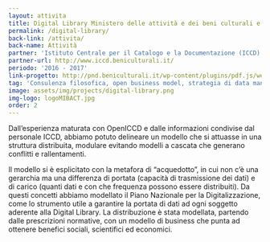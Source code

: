 ```yaml
---
layout: attivita
title: Digital Library Ministero delle attività e dei beni culturali e del turismo
permalink: /digital-library/
back-link: /attivita/
back-name: Attività
partner: 'Istituto Centrale per il Catalogo e la Documentazione (ICCD)'
partner-url: http://www.iccd.beniculturali.it/
periodo: '2016 - 2017'
link-progetto: http://pnd.beniculturali.it/wp-content/plugins/pdf.js/web/viewer.html?file=/wp-content/uploads/documento-strategico-03-gen-2018.pdf
tag: 'Consulenza filosofica, open business model, strategia di data management'
image: assets/img/projects/digital-library.png
img-logo: logoMIBACT.jpg
order: 2
---
```


Dall’esperienza maturata con OpenICCD e dalle informazioni condivise dal personale ICCD, abbiamo potuto delineare un modello che si attuasse in una struttura distribuita, modulare evitando modelli a cascata che generano conflitti e rallentamenti.

Il modello si è esplicitato con la metafora di “acquedotto”, in cui non c’è una gerarchia ma una differenza di portata (capacità di trasmissione dei dati) e di carico (quanti dati e con che frequenza possono essere distribuiti). Da questi concetti abbiamo modellato il Piano Nazionale per la Digitalizzazione, come lo strumento utile a garantire la portata di dati ad ogni soggetto aderente alla Digital Library. La distribuzione è stata modellata, partendo dalle prescrizioni normative, con un modello di business che punta ad ottenere benefici sociali, scientifici ed economici.
